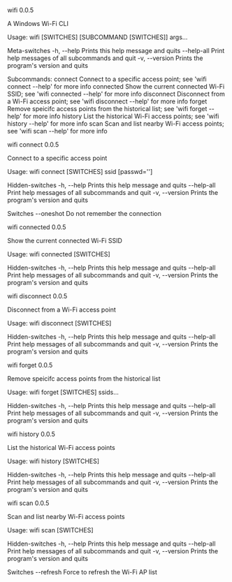 wifi 0.0.5

A Windows Wi-Fi CLI

Usage:
    wifi [SWITCHES] [SUBCOMMAND [SWITCHES]] args...

Meta-switches
    -h, --help         Prints this help message and quits
    --help-all         Print help messages of all subcommands and quit
    -v, --version      Prints the program's version and quits

Subcommands:
    connect            Connect to a specific access point; see 'wifi connect --help' for more info
    connected          Show the current connected Wi-Fi SSID; see 'wifi connected --help' for more info
    disconnect         Disconnect from a Wi-Fi access point; see 'wifi disconnect --help' for more info
    forget             Remove speicifc access points from the historical list; see 'wifi forget --help' for more info
    history            List the historical Wi-Fi access points; see 'wifi history --help' for more info
    scan               Scan and list nearby Wi-Fi access points; see 'wifi scan --help' for more info

wifi connect 0.0.5

Connect to a specific access point

Usage:
    wifi connect [SWITCHES] ssid [passwd='']

Hidden-switches
    -h, --help         Prints this help message and quits
    --help-all         Print help messages of all subcommands and quit
    -v, --version      Prints the program's version and quits

Switches
    --oneshot          Do not remember the connection


wifi connected 0.0.5

Show the current connected Wi-Fi SSID

Usage:
    wifi connected [SWITCHES]

Hidden-switches
    -h, --help         Prints this help message and quits
    --help-all         Print help messages of all subcommands and quit
    -v, --version      Prints the program's version and quits


wifi disconnect 0.0.5

Disconnect from a Wi-Fi access point

Usage:
    wifi disconnect [SWITCHES]

Hidden-switches
    -h, --help         Prints this help message and quits
    --help-all         Print help messages of all subcommands and quit
    -v, --version      Prints the program's version and quits


wifi forget 0.0.5

Remove speicifc access points from the historical list

Usage:
    wifi forget [SWITCHES] ssids...

Hidden-switches
    -h, --help         Prints this help message and quits
    --help-all         Print help messages of all subcommands and quit
    -v, --version      Prints the program's version and quits


wifi history 0.0.5

List the historical Wi-Fi access points

Usage:
    wifi history [SWITCHES]

Hidden-switches
    -h, --help         Prints this help message and quits
    --help-all         Print help messages of all subcommands and quit
    -v, --version      Prints the program's version and quits


wifi scan 0.0.5

Scan and list nearby Wi-Fi access points

Usage:
    wifi scan [SWITCHES]

Hidden-switches
    -h, --help         Prints this help message and quits
    --help-all         Print help messages of all subcommands and quit
    -v, --version      Prints the program's version and quits

Switches
    --refresh          Force to refresh the Wi-Fi AP list